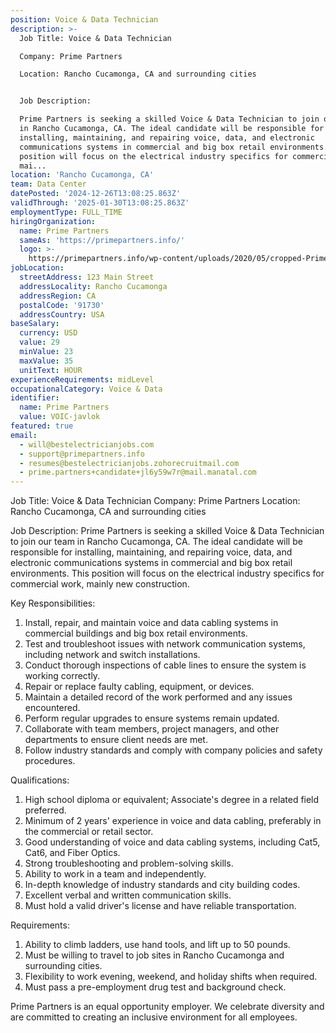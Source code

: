 ```yaml
---
position: Voice & Data Technician
description: >-
  Job Title: Voice & Data Technician

  Company: Prime Partners

  Location: Rancho Cucamonga, CA and surrounding cities


  Job Description:

  Prime Partners is seeking a skilled Voice & Data Technician to join our team
  in Rancho Cucamonga, CA. The ideal candidate will be responsible for
  installing, maintaining, and repairing voice, data, and electronic
  communications systems in commercial and big box retail environments. This
  position will focus on the electrical industry specifics for commercial work,
  mai...
location: 'Rancho Cucamonga, CA'
team: Data Center
datePosted: '2024-12-26T13:08:25.863Z'
validThrough: '2025-01-30T13:08:25.863Z'
employmentType: FULL_TIME
hiringOrganization:
  name: Prime Partners
  sameAs: 'https://primepartners.info/'
  logo: >-
    https://primepartners.info/wp-content/uploads/2020/05/cropped-Prime-Partners-Logo-NO-BG-1-1.png
jobLocation:
  streetAddress: 123 Main Street
  addressLocality: Rancho Cucamonga
  addressRegion: CA
  postalCode: '91730'
  addressCountry: USA
baseSalary:
  currency: USD
  value: 29
  minValue: 23
  maxValue: 35
  unitText: HOUR
experienceRequirements: midLevel
occupationalCategory: Voice & Data
identifier:
  name: Prime Partners
  value: VOIC-javlok
featured: true
email:
  - will@bestelectricianjobs.com
  - support@primepartners.info
  - resumes@bestelectricianjobs.zohorecruitmail.com
  - prime.partners+candidate+jl6y59w7r@mail.manatal.com
---
```




Job Title: Voice & Data Technician
Company: Prime Partners
Location: Rancho Cucamonga, CA and surrounding cities

Job Description:
Prime Partners is seeking a skilled Voice & Data Technician to join our team in Rancho Cucamonga, CA. The ideal candidate will be responsible for installing, maintaining, and repairing voice, data, and electronic communications systems in commercial and big box retail environments. This position will focus on the electrical industry specifics for commercial work, mainly new construction.

Key Responsibilities:

1. Install, repair, and maintain voice and data cabling systems in commercial buildings and big box retail environments.
2. Test and troubleshoot issues with network communication systems, including network and switch installations.
3. Conduct thorough inspections of cable lines to ensure the system is working correctly.
4. Repair or replace faulty cabling, equipment, or devices.
5. Maintain a detailed record of the work performed and any issues encountered.
6. Perform regular upgrades to ensure systems remain updated.
7. Collaborate with team members, project managers, and other departments to ensure client needs are met.
8. Follow industry standards and comply with company policies and safety procedures.

Qualifications:

1. High school diploma or equivalent; Associate's degree in a related field preferred.
2. Minimum of 2 years' experience in voice and data cabling, preferably in the commercial or retail sector.
3. Good understanding of voice and data cabling systems, including Cat5, Cat6, and Fiber Optics.
4. Strong troubleshooting and problem-solving skills.
5. Ability to work in a team and independently.
6. In-depth knowledge of industry standards and city building codes.
7. Excellent verbal and written communication skills.
8. Must hold a valid driver's license and have reliable transportation.

Requirements:

1. Ability to climb ladders, use hand tools, and lift up to 50 pounds.
2. Must be willing to travel to job sites in Rancho Cucamonga and surrounding cities.
3. Flexibility to work evening, weekend, and holiday shifts when required.
4. Must pass a pre-employment drug test and background check.

Prime Partners is an equal opportunity employer. We celebrate diversity and are committed to creating an inclusive environment for all employees.
